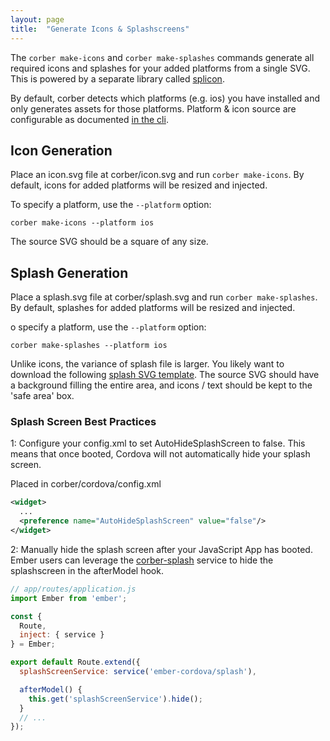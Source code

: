 ```yaml
---
layout: page
title:  "Generate Icons & Splashscreens"
---
```


The `corber make-icons` and `corber make-splashes` commands generate all required icons and splashes for your added platforms from a single SVG. This is powered by a separate library called [splicon](https://github.com/isleofcode/splicon).

By default, corber detects which platforms (e.g. ios) you have installed and only generates assets for those platforms.
Platform & icon source are configurable as documented [in the cli](/pages/cli).

## Icon Generation

Place an icon.svg file at corber/icon.svg and run `corber make-icons`. By default, icons for added platforms will be resized and injected.

To specify a platform, use the `--platform` option:

```
corber make-icons --platform ios
```

The source SVG should be a square of any size.

## Splash Generation

Place a splash.svg file at corber/splash.svg and run `corber make-splashes`. By default, splashes for added platforms will be resized and injected.

o specify a platform, use the `--platform` option:

```
corber make-splashes --platform ios
```

Unlike icons, the variance of splash file is larger. You likely want to download the following [splash SVG template](/examples/safe-splash-template.svg). The source SVG should have a background filling the entire area, and icons / text should be kept to the 'safe area' box.

### Splash Screen Best Practices

1: Configure your config.xml to set AutoHideSplashScreen to false.
This means that once booted, Cordova will not automatically hide your splash screen.

Placed in corber/cordova/config.xml

```xml
<widget>
  ...
  <preference name="AutoHideSplashScreen" value="false"/>
</widget>
```

2: Manually hide the splash screen after your JavaScript App has booted. Ember users can leverage the [corber-splash](https://github.com/isleofcode/ember-cordova-splash) service to hide the splashscreen in the afterModel hook.

```js
// app/routes/application.js
import Ember from 'ember';

const {
  Route,
  inject: { service }
} = Ember;

export default Route.extend({
  splashScreenService: service('ember-cordova/splash'),

  afterModel() {
    this.get('splashScreenService').hide();
  }
  // ...
});
```
